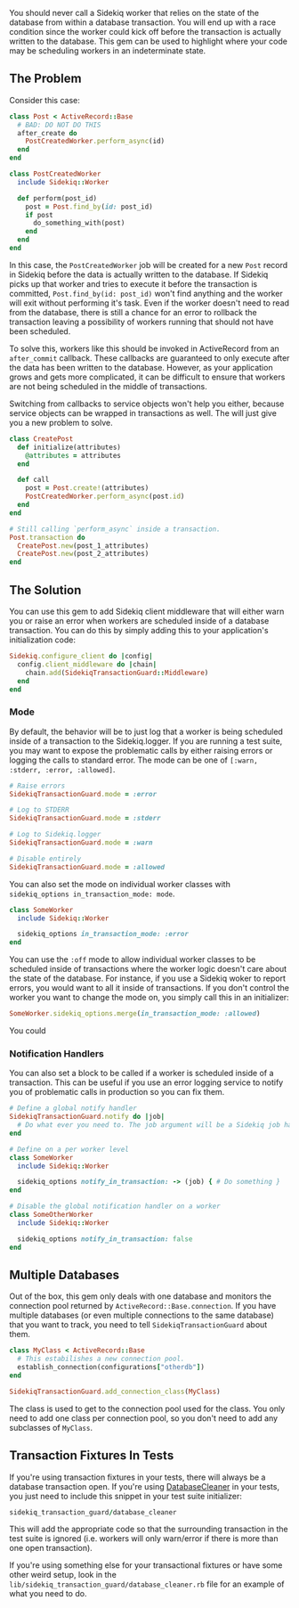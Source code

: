 You should never call a Sidekiq worker that relies on the state of the database from within a database transaction. You will end up with a race condition since the worker could kick off before the transaction is actually written to the database. This gem can be used to highlight where your code may be scheduling workers in an indeterminate state.

## The Problem

Consider this case:

```ruby
class Post < ActiveRecord::Base
  # BAD: DO NOT DO THIS
  after_create do
    PostCreatedWorker.perform_async(id)
  end
end

class PostCreatedWorker
  include Sidekiq::Worker

  def perform(post_id)
    post = Post.find_by(id: post_id)
    if post
      do_something_with(post)
    end
  end
end
```

In this case, the `PostCreatedWorker` job will be created for a new `Post` record in Sidekiq before the data is actually written to the database. If Sidekiq picks up that worker and tries to execute it before the transaction is committed, `Post.find_by(id: post_id)` won't find anything and the worker will exit without performing it's task. Even if the worker doesn't need to read from the database, there is still a chance for an error to rollback the transaction leaving a possibility of workers running that should not have been scheduled.

To solve this, workers like this should be invoked in ActiveRecord from an `after_commit` callback. These callbacks are guaranteed to only execute after the data has been written to the database. However, as your application grows and gets more complicated, it can be difficult to ensure that workers are not being scheduled in the middle of transactions.

Switching from callbacks to service objects won't help you either, because service objects can be wrapped in transactions as well. The will just give you a new problem to solve.

```ruby
class CreatePost
  def initialize(attributes)
    @attributes = attributes
  end

  def call
    post = Post.create!(attributes)
    PostCreatedWorker.perform_async(post.id)
  end
end

# Still calling `perform_async` inside a transaction.
Post.transaction do
  CreatePost.new(post_1_attributes)
  CreatePost.new(post_2_attributes)
end
```

## The Solution

You can use this gem to add Sidekiq client middleware that will either warn you or raise an error when workers are scheduled inside of a database transaction. You can do this by simply adding this to your application's initialization code:

```ruby
Sidekiq.configure_client do |config|
  config.client_middleware do |chain|
    chain.add(SidekiqTransactionGuard::Middleware)
  end
end
```

### Mode

By default, the behavior will be to just log that a worker is being scheduled inside of a transaction to the Sidekiq.logger. If you are running a test suite, you may want to expose the problematic calls by either raising errors or logging the calls to standard error. The mode can be one of `[:warn, :stderr, :error, :allowed]`.

```ruby
# Raise errors
SidekiqTransactionGuard.mode = :error

# Log to STDERR
SidekiqTransactionGuard.mode = :stderr

# Log to Sidekiq.logger
SidekiqTransactionGuard.mode = :warn

# Disable entirely
SidekiqTransactionGuard.mode = :allowed
```

You can also set the mode on individual worker classes with `sidekiq_options in_transaction_mode: mode`.

```ruby
class SomeWorker
  include Sidekiq::Worker

  sidekiq_options in_transaction_mode: :error
end
```


You can use the `:off` mode to allow individual worker classes to be scheduled inside of transactions where the worker logic doesn't care about the state of the database. For instance, if you use a Sidekiq woker to report errors, you would want to all it inside of transactions. If you don't control the worker you want to change the mode on, you simply call this in an initializer:

```ruby
SomeWorker.sidekiq_options.merge(in_transaction_mode: :allowed)
```

You could

### Notification Handlers

You can also set a block to be called if a worker is scheduled inside of a transaction. This can be useful if you use an error logging service to notify you of problematic calls in production so you can fix them.

```ruby
# Define a global notify handler
SidekiqTransactionGuard.notify do |job|
  # Do what ever you need to. The job argument will be a Sidekiq job hash.
end

# Define on a per worker level
class SomeWorker
  include Sidekiq::Worker

  sidekiq_options notify_in_transaction: -> (job) { # Do something }
end

# Disable the global notification handler on a worker
class SomeOtherWorker
  include Sidekiq::Worker

  sidekiq_options notify_in_transaction: false
end
```

## Multiple Databases

Out of the box, this gem only deals with one database and monitors the connection pool returned by `ActiveRecord::Base.connection`. If you have multiple databases (or even multiple connections to the same database) that you want to track, you need to tell `SidekiqTransactionGuard` about them.

```ruby
class MyClass < ActiveRecord::Base
  # This estabilishes a new connection pool.
  establish_connection(configurations["otherdb"])
end

SidekiqTransactionGuard.add_connection_class(MyClass)
```

The class is used to get to the connection pool used for the class. You only need to add one class per connection pool, so you don't need to add any subclasses of `MyClass`.

## Transaction Fixtures In Tests

If you're using transaction fixtures in your tests, there will always be a database transaction open. If you're using [DatabaseCleaner](https://github.com/DatabaseCleaner/database_cleaner) in your tests, you just need to include this snippet in your test suite initializer:

```ruby
sidekiq_transaction_guard/database_cleaner
```

This will add the appropriate code so that the surrounding transaction in the test suite is ignored (i.e. workers will only warn/error if there is more than one open transaction).

If you're using something else for your transactional fixtures or have some other weird setup, look in the `lib/sidekiq_transaction_guard/database_cleaner.rb` file for an example of what you need to do.
